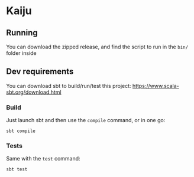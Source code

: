 # Kaiju

## Running

You can download the zipped release, and find the script to run in the `bin/` folder inside

## Dev requirements

You can download sbt to build/run/test this project: https://www.scala-sbt.org/download.html

### Build

Just launch sbt and then use the `compile` command, or in one go:

``` shell
sbt compile
```

### Tests

Same with the `test` command:

``` shell
sbt test
```
